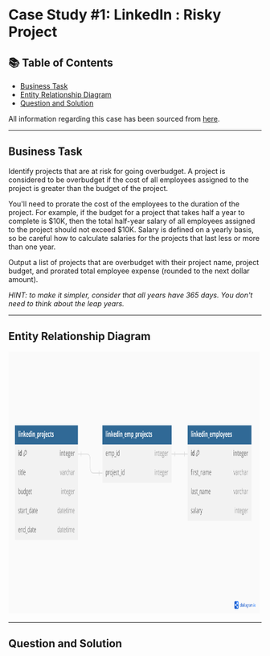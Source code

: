 # Case Study #1: LinkedIn : Risky Project

## 📚 Table of Contents
- [Business Task](#business-task)
- [Entity Relationship Diagram](#entity-relationship-diagram)
- [Question and Solution](#question-and-solution)

All information regarding this case has been sourced from [here](https://platform.stratascratch.com/coding/10304-risky-projects?code_type=1). 


***

## Business Task
Identify projects that are at risk for going overbudget. A project is considered to be overbudget if the cost of all employees assigned to the project is greater than the budget of the project.


You'll need to prorate the cost of the employees to the duration of the project. For example, if the budget for a project that takes half a year to complete is $10K, then the total half-year salary of all employees assigned to the project should not exceed $10K. Salary is defined on a yearly basis, so be careful how to calculate salaries for the projects that last less or more than one year.


Output a list of projects that are overbudget with their project name, project budget, and prorated total employee expense (rounded to the next dollar amount).


_HINT: to make it simpler, consider that all years have 365 days. You don't need to think about the leap years._

***

## Entity Relationship Diagram
<img src="https://github.com/colinlim84/StrataScratch/blob/main/ERD.pdf" alt="Image" width="500" height="520">


***

## Question and Solution
